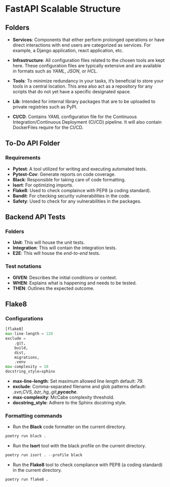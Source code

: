 # FastAPI Scalable Structure

## Folders

- **Services**: Components that either perform prolonged operations or have direct interactions with end users are categorized as services. For example, a Django application, react application, etc.

- **Infrastructure**: All configuration files related to the chosen tools are kept here. These configuration files are typically extensive and are available in formats such as *YAML*, *JSON*, or *HCL*.

- **Tools**: To minimize redundancy in your tasks, it’s beneficial to store your tools in a central location. This area also act as a repository for any scripts that do not yet have a specific designated space.

- **Lib**: Intended for internal library packages that are to be uploaded to private registries such as PyPI.

- **CI/CD**: Contains *YAML* configuration file for the Continuous Integration/Continuous Deployment (CI/CD) pipeline. It will also contain DockerFiles require for the CI/CD.

## To-Do API Folder

### Requirements

- **Pytest**: A tool utilized for writing and executing automated tests.
- **Pytest-Cov**: Generate reports on code coverage.
- **Black**: Responsible for taking care of code formatting.
- **Isort**: For optimizing imports.
- **Flake8**: Used to check complaince with PEP8 (a coding standard).
- **Bandit**: For checking security vulnerabilities in the code.
- **Safety**: Used to check for any vulnerabilities in the packages.

## Backend API Tests

### Folders

- **Unit**: This will house the unit tests.
- **Integration**: This will contain the integration tests.
- **E2E**: This will house the *end-to-end* tests.

### Test notations

- **GIVEN**: Describes the initial conditions or context.
- **WHEN**: Explains what is happening and needs to be tested.
- **THEN**: Outlines the expected outcome.

## Flake8

### Configurations

```python
[flake8]
max-line-length = 120
exclude =
    .git,
    build,
    dist,
    migrations,
    .venv
max-complexity = 10
docstring_style=sphinx
```

- **max-line-length**: Set maximum allowed line length default: *79*.
- **exclude**: Comma-separated filename and glob patterns default: *.svn,CVS,.bzr,.hg,.git,__pycache__*.
- **max-complexity**: McCabe complexity threshold.
- **docstring_style**: Adhere to the Sphinx docstring style.

### Formatting commands

- Run the **Black** code formatter on the current directory.
```python
poetry run black .
```

- Run the **Isort** tool with the black profile on the current directory.
```python
poetry run isort . --profile black
```

- Run the **Flake8** tool to check compliance with PEP8 (a coding standard) in the current directory.
```python
poetry run flake8 .
```